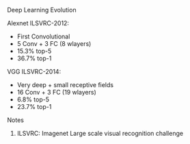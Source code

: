 Deep Learning Evolution

Alexnet ILSVRC-2012:
- First Convolutional
- 5 Conv + 3 FC (8 wlayers)
- 15.3% top-5
- 36.7% top-1

VGG ILSVRC-2014:
- Very deep + small receptive fields
- 16 Conv + 3 FC (19 wlayers)
- 6.8% top-5
- 23.7% top-1




Notes
1. ILSVRC: Imagenet Large scale visual recognition challenge
